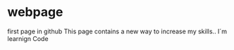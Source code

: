 # webpage
first page in github
This page contains a new way to increase my skills..
I´m learnign Code 
